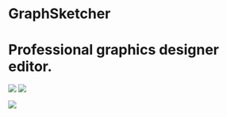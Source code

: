 GraphSketcher
=============

Professional graphics designer editor.
=============

[![](http://res.cloudinary.com/dfzokzfi5/image/upload/c_scale,h_100/v1416983052/common/buy.png)](https://shopper.mycommerce.com/checkout/cart/add/55399-8)
[![](http://res.cloudinary.com/dfzokzfi5/image/upload/c_scale,h_96/v1416983052/common/cart.png)](https://shopper.mycommerce.com/checkout/cart/add/55399-8)


![](http://res.cloudinary.com/dfzokzfi5/image/upload/v1416972243/GraphSketcher/screen_graphsketcher.jpg)
